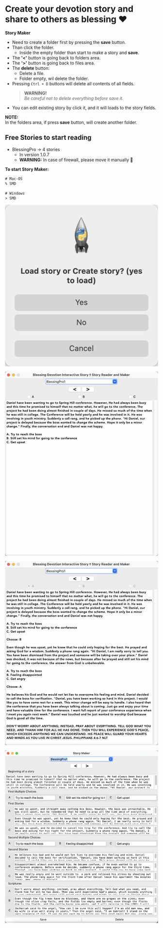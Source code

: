 # Create your devotion story and share to others as blessing ❤️

**Story Maker**  

* Need to create a folder first by pressing the **save** button.
* Than click the folder.
  * Inside the empty folder than start to make a story and **save**.
* The **'<'** button is going back to folders area.
* The **'>'** button is going back to files area.
* The **delete** button:
  * Delete a file.
  * Folder empty, wil delete the folder.
* Pressing ```Ctrl + D``` buttons will delete all contents of all fields.  
  > **WARNING!**  
  _Be careful not to delete everything before save it._
* You can edit existing story by click it, and it will loads to the story fields.

**NOTE:**  
In the folders area, if press **save** button, will create another folder.

## Free Stories to start reading

* BlessingPro → 4 stories
  * In version 1.0.7
  * **WARNING:** In case of firewall, please move it manually 🙏

**To start Story Maker:**

  ```Terminal
  # Mac-OS
  % SMD 

  # Windows
  > SMD
  ```

![starter](pictures/starter.png)

![devotion](pictures/devotion.png)

![devotion_complete](pictures/devotion_complete.png)

![story_maker](pictures/story_maker.png)

